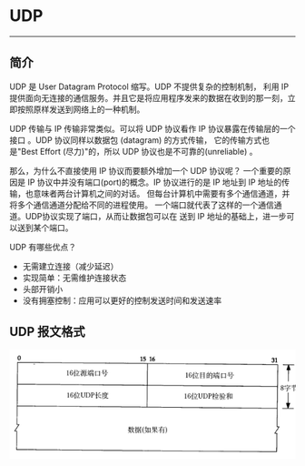 # UDP

----

## 简介

UDP 是 User Datagram Protocol 缩写。UDP 不提供复杂的控制机制，
利用 IP 提供面向无连接的通信服务。并且它是将应用程序发来的数据在收到的那一刻，立即按照原样发送到网络上的一种机制。

UDP 传输与 IP 传输非常类似。可以将 UDP 协议看作 IP 协议暴露在传输层的一个接口
。UDP 协议同样以数据包 (datagram) 的方式传输，
它的传输方式也是"Best Effort (尽力)"的，所以 UDP 协议也是不可靠的(unreliable)
。

那么，为什么不直接使用 IP 协议而要额外增加一个 UDP 协议呢？ 
一个重要的原因是 IP 协议中并没有端口(port)的概念。IP 协议进行的是 IP 地址到
 IP 地址的传输，也意味者两台计算机之间的对话。
但每台计算机中需要有多个通信通道，并将多个通信通道分配给不同的进程使用。
一个端口就代表了这样的一个通信通道。UDP协议实现了端口，从而让数据包可以在
送到 IP 地址的基础上，进一步可以送到某个端口。

UDP 有哪些优点？

 * 无需建立连接（减少延迟）
 * 实现简单：无需维护连接状态
 * 头部开销小
 * 没有拥塞控制：应用可以更好的控制发送时间和发送速率


## UDP 报文格式

 ![udp][1]


[1]: ../../../images/base/udp.png
